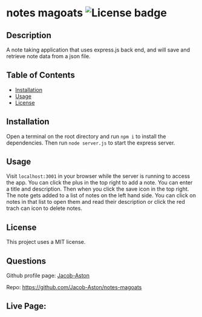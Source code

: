# notes magoats   ![License badge](https://img.shields.io/badge/License-MIT-green)

## Description

A note taking application that uses express.js back end, and will save and retrieve note data from a json file.

## Table of Contents

- [Installation](#installation)
- [Usage](#usage)
- [License](#license)
    
## Installation

Open a terminal on the root directory and run `npm i` to install the dependencies. Then run `node server.js` to start the express server.

## Usage

Visit `localhost:3001` in your browser while the server is running to access the app. You can click the plus in the top right to add a note. You can enter a title and description. Then when you click the save icon in the top right. The note gets added to a list of notes on the left hand side. You can click on notes in that list to open them and read their description or click the red trach can icon to delete notes.

## License

This project uses a MIT license.

## Questions

Github profile page: [Jacob-Aston](https://github.com/Jacob-Aston)

Repo: https://github.com/Jacob-Aston/notes-magoats

Live Page: 
---